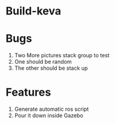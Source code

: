 # Build-keva

# Bugs
1. Two More pictures stack group to test
2. One should be random
3. The other should be stack up

# Features
1. Generate automatic ros script
2. Pour it down inside Gazebo

